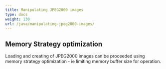 ```yaml
---
title: Manipulating JPEG2000 images
type: docs
weight: 130
url: /java/manipulating-jpeg2000-images/
---
```


## **Memory Strategy optimization**
Loading and creating of JPEG2000 images can be proceeded using memory strategy optimization - ie limiting memory buffer size for operation.
